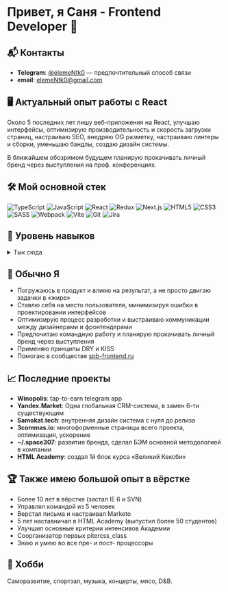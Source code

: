 # Привет, я Саня - Frontend Developer 👋

## 📬 Контакты
- **Telegram**: [@elemeNtk0](https://t.me/elemeNtk0) — предпочтительный способ связи
- **email**: [elemeNtk0@gmail.com](mailto:elemeNtk0@gmail.com)

## 🖥️ Актуальный опыт работы с React
Около 5 последних лет пишу веб-приложения на React, улучшаю интерфейсы, оптимизирую производительность и скорость загрузки страниц, настраиваю SEO, внедряю OG разметку, настраиваю линтеры и сборки, уменьшаю бандлы, создаю дизайн системы.

В ближайшем обозримом будущем планирую прокачивать личный бренд через выступления на проф. конференциях.

## 🛠️ Мой основной стек
![TypeScript](https://skillicons.dev/icons?i=typescript) ![JavaScript](https://skillicons.dev/icons?i=javascript) ![React](https://skillicons.dev/icons?i=react) ![Redux](https://skillicons.dev/icons?i=redux) ![Next.js](https://skillicons.dev/icons?i=nextjs) ![HTML5](https://skillicons.dev/icons?i=html) ![CSS3](https://skillicons.dev/icons?i=css) ![SASS](https://skillicons.dev/icons?i=sass)  ![Webpack](https://skillicons.dev/icons?i=webpack) ![Vite](https://skillicons.dev/icons?i=vite) ![Git](https://skillicons.dev/icons?i=git) ![Jira](https://skillicons.dev/icons?i=jira)


## 💪 Уровень навыков
<details>
  <summary>Тык сюда</summary>

  - `████████████████` **HTMLS & CSS**
  - `███████████████░` **React**
  - `███████████████░` **JavaScript**
  - `█████████████░░░` **TypeScript**
  - `█████████████░░░` **Redux**
  - `█████████████░░░` **Redux Toolkit**
  - `██████████░░░░░░` **Next.js**
  ------
  - `████████████████` **CSS Modules**
  - `███████████████░` **SASS / LESS**
  - `██████████░░░░░░` **Tailwind**
  - `████████░░░░░░░░` **Css-in-JS**
  ----
  - `██████████████░░` **Jira**
  - `█████████████░░░` **Webpack**
  - `█████████████░░░` **Git**
  - `████████████░░░░` **Vite**

</details>


## 🚀 Обычно Я
- Погружаюсь в продукт и влияю на результат, а не просто двигаю задачки в «жире»
- Ставлю себя на место пользователя, минимизируя ошибки в проектировании интерфейсов
- Оптимизирую процесс разработки и выстраиваю коммуникации между дизайнерами и фронтендерами
- Предпочитаю командную работу и планирую прокачивать личный бренд через выступления
- Применяю принципы DRY и KISS
- Помогаю в сообществе [spb-frontend.ru](https://spb-frontend.ru)

## 📈 Последние проекты
- **Winopolis**: tap-to-earn telegram app
- **Yandex.Market**: Одна глобальная CRM-система, в замен 6-ти существующим
- **Samokat.tech**: внутренняя дизайн система с нуля до релиза
- **3commas.io**: многоформенные страницы всего проекта, оптимизация, ускорение
- **~/.space307**: развитие бренда, сделал БЭМ основной методологией в компании
- **HTML Academy**: создал 1й блок курса «Великий Кексби»

## 🏆 Также имею большой опыт в вёрстке
- Более 10 лет в вёрстке (застал IE 6 и SVN)
- Управлял командой из 5 человек
- Верстал письма и настраивал Marketo
- 5 лет наставничал в HTML Academy (выпустил более 50 студентов)
- Улучшил основные критерии интенсивов Академии
- Соорганизатор первых pitercss_class
- Знаю и умею во все пре- и пост- процессоры

## 🎸 Хобби
Саморазвитие, спортзал, музыка, концерты, мясо, D&B.